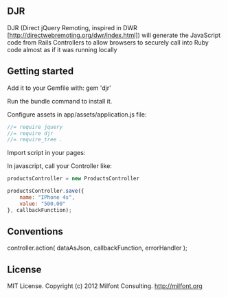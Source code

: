 ## DJR

DJR (Direct jQuery Remoting, inspired in DWR [http://directwebremoting.org/dwr/index.html]) will generate the JavaScript code from Rails Controllers to allow browsers to securely call into Ruby code almost as if it was running locally

## Getting started

Add it to your Gemfile with:
	gem 'djr'

Run the bundle command to install it.

Configure assets in app/assets/application.js file:

```javascript
//= require jquery
//= require djr
//= require_tree .
```

Import script in your pages:

<script type="text/javascript" charset="utf-8" src="/djr"></script>

In javascript, call your Controller like:

```javascript
productsController = new ProductsController

productsController.save({
	name: "IPhone 4s",
	value: "500.00"
}, callbackFunction);
```

## Conventions

controller.action( dataAsJson, callbackFunction, errorHandler );


## License

MIT License. Copyright (c) 2012 Milfont Consulting. http://milfont.org

